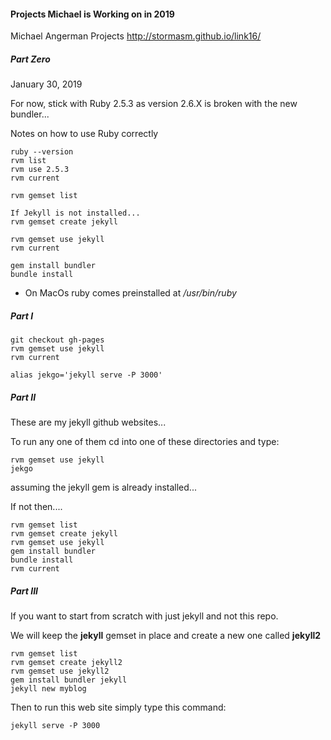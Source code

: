 #### Projects Michael is Working on in 2019

Michael Angerman Projects
http://stormasm.github.io/link16/

##### Part Zero

January 30, 2019

For now, stick with Ruby 2.5.3 as version 2.6.X is
broken with the new bundler...

Notes on how to use Ruby correctly

```
ruby --version
rvm list
rvm use 2.5.3
rvm current

rvm gemset list

If Jekyll is not installed...
rvm gemset create jekyll

rvm gemset use jekyll
rvm current

gem install bundler
bundle install
```

* On MacOs ruby comes preinstalled at */usr/bin/ruby*

##### Part I

```
git checkout gh-pages
rvm gemset use jekyll
rvm current

alias jekgo='jekyll serve -P 3000'
```

##### Part II

These are my jekyll github websites...

To run any one of them cd into one of these directories and type:

```
rvm gemset use jekyll
jekgo
```

assuming the jekyll gem is already installed...

If not then....

```
rvm gemset list
rvm gemset create jekyll
rvm gemset use jekyll
gem install bundler
bundle install
rvm current
```

##### Part III

If you want to start from scratch with just jekyll and not this repo.

We will keep the **jekyll** gemset in place and
create a new one called **jekyll2**

```
rvm gemset list
rvm gemset create jekyll2
rvm gemset use jekyll2
gem install bundler jekyll
jekyll new myblog
```

Then to run this web site simply type this command:

```
jekyll serve -P 3000
```
